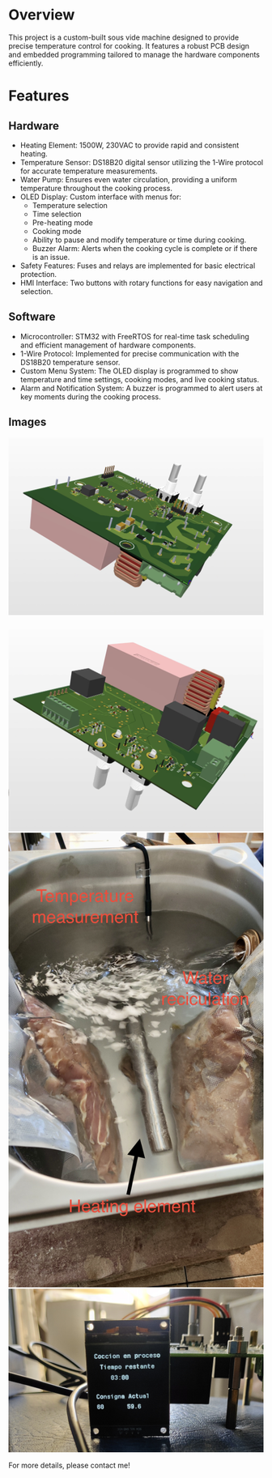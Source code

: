 # Overview
This project is a custom-built sous vide machine designed to provide precise temperature control for cooking. It features a robust PCB design and embedded programming tailored to manage the hardware components efficiently.

# Features
## Hardware
* Heating Element: 1500W, 230VAC to provide rapid and consistent heating.
* Temperature Sensor: DS18B20 digital sensor utilizing the 1-Wire protocol for accurate temperature measurements.
* Water Pump: Ensures even water circulation, providing a uniform temperature throughout the cooking process.
* OLED Display: Custom interface with menus for:
  * Temperature selection
  * Time selection
  * Pre-heating mode
  * Cooking mode
  * Ability to pause and modify temperature or time during cooking.
  * Buzzer Alarm: Alerts when the cooking cycle is complete or if there is an issue.
* Safety Features: Fuses and relays are implemented for basic electrical protection.
* HMI Interface: Two buttons with rotary functions for easy navigation and selection.
## Software
 * Microcontroller: STM32 with FreeRTOS for real-time task scheduling and efficient management of hardware components.
 * 1-Wire Protocol: Implemented for precise communication with the DS18B20 temperature sensor.
 * Custom Menu System: The OLED display is programmed to show temperature and time settings, cooking modes, and live cooking status.
 * Alarm and Notification System: A buzzer is programmed to alert users at key moments during the cooking process.

## Images
![PCB TOP](Images/PCB_TOP.png)
![PCB BOTTOM](Images/PCB_BOTTOM.png)
![Container](Images/Container.jpg)
![Oled](Images/Oled.jpg)

For more details, please contact me!


